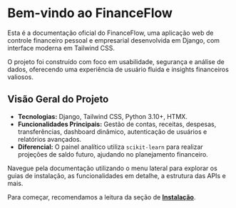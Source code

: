 # Bem-vindo ao FinanceFlow

Esta é a documentação oficial do FinanceFlow, uma aplicação web de controle financeiro pessoal e empresarial desenvolvida em Django, com interface moderna em Tailwind CSS.

O projeto foi construído com foco em usabilidade, segurança e análise de dados, oferecendo uma experiência de usuário fluida e insights financeiros valiosos.

## Visão Geral do Projeto

- **Tecnologias:** Django, Tailwind CSS, Python 3.10+, HTMX.
- **Funcionalidades Principais:** Gestão de contas, receitas, despesas, transferências, dashboard dinâmico, autenticação de usuários e relatórios avançados.
- **Diferencial:** O painel analítico utiliza `scikit-learn` para realizar projeções de saldo futuro, ajudando no planejamento financeiro.

Navegue pela documentação utilizando o menu lateral para explorar os guias de instalação, as funcionalidades em detalhe, a estrutura das APIs e mais.

Para começar, recomendamos a leitura da seção de **[Instalação](./instalacao.md)**.